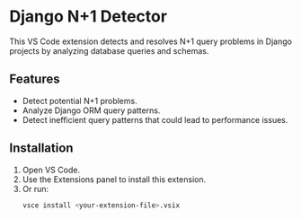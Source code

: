 # Django N+1 Detector

This VS Code extension detects and resolves N+1 query problems in Django projects by analyzing database queries and schemas.

## Features
- Detect potential N+1 problems.
- Analyze Django ORM query patterns.
- Detect inefficient query patterns that could lead to performance issues.

## Installation
1. Open VS Code.
2. Use the Extensions panel to install this extension.
3. Or run:
   ```bash
   vsce install <your-extension-file>.vsix
